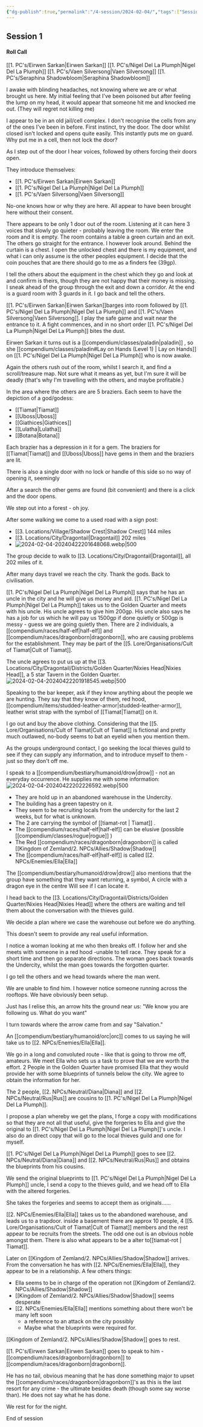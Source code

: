 ```yaml
---
{"dg-publish":true,"permalink":"/4-session/2024-02-04/","tags":["Session_Note"]}
---
```


## Session 1

#### Roll Call 

[[1. PC's/Eirwen Sarkan\|Eirwen Sarkan]] 
[[1. PC's/Nigel Del La Plumph\|Nigel Del La Plumph]] 
[[1. PC's/Vaen Silversong\|Vaen Silversong]] 
[[1. PC's/Seraphina Shadowbloom\|Seraphina Shadowbloom]] 

I awake with blinding headaches, not knowing where we are or what brought us here.  My initial feeling that I've been poisoned but after feeling the lump on my head, it would appear that someone hit me and knocked me out.  (They will regret not killing me)

I appear to be in an old jail/cell complex.  I don't recognise the cells from any of the ones I've been in before.  First instinct, try the door.  The door whilst closed isn't locked and opens quite easily.  This instantly puts me on guard.  Why put me in a cell, then not lock the door?

As I step out of the door I hear voices, followed by others forcing their doors open.

They introduce themselves:
- [[1. PC's/Eirwen Sarkan\|Eirwen Sarkan]]
- [[1. PC's/Nigel Del La Plumph\|Nigel Del La Plumph]] 
- [[1. PC's/Vaen Silversong\|Vaen Silversong]] 

No-one knows how or why they are here.  All appear to have been brought here without their consent.

There appears to be only 1 door out of the room.  Listening at it can here 3 voices that slowly go quieter - probably leaving the room.   We enter the room and it is empty. The room contains a table a green curtain and an exit.  The others go straight for the entrance.  I however look around.  Behind the curtain is a chest.  I open the unlocked chest and there is my equipment, and what i can only assume is the other peoples equipment.  I decide that the coin pouches that are there should go to me as a finders fee (39gp).

I tell the others about the equipment in the chest which they go and look at and confirm is theirs, though they are not happy that their money is missing.  I sneak ahead of the group through the exit and down a corridor.  At the end is a guard room with 3 guards in it.  I go back and tell the others.  

[[1. PC's/Eirwen Sarkan\|Eirwen Sarkan]]barges into room followed by [[1. PC's/Nigel Del La Plumph\|Nigel Del La Plumph]] and [[1. PC's/Vaen Silversong\|Vaen Silversong]].  I play the safe game and wait near the entrance to it.  A fight commences, and in no short order [[1. PC's/Nigel Del La Plumph\|Nigel Del La Plumph]] bites the dust.

Eirwen Sarkan it turns out is a [[compendium/classes/paladin\|paladin]] , so she [[compendium/classes/paladin#Lay on Hands (Level 1) \| Lay on Hands]] on [[1. PC's/Nigel Del La Plumph\|Nigel Del La Plumph]] who is now awake.

Again the others rush out of the room, whilst I search it, and find a scroll/treasure map.  Not sure what it means as yet, but I'm sure it will be deadly (that's why I'm travelling with the others, and maybe profitable.)

In the area where the others are are 5 braziers.  Each seem to have the depiction of a god/godess:

- [[Tiamat\|Tiamat]] 
- [[Uboss\|Uboss]] 
- [[Giathices\|Giathices]] 
- [[Lulatha\|Lulatha]] 
- [[Botana\|Botana]] 

Each brazier has a depression in it for a gem.  The braziers for [[Tiamat\|Tiamat]] and [[Uboss\|Uboss]] have gems in them and the braziers are lit.

There is also a single door with no lock or handle of this side so no way of opening it, seemingly

After a search the other gems are found (bit convenient) and there is a click and the door opens.

We step out into a forest - oh joy.

After some walking we come to a used road with a sign post:

- [[3. Locations/Village/Shadow Crest\|Shadow Crest]] 144 miles
- [[3. Locations/City/Dragontail\|Dragontail]]  202 miles 
- ![2024-02-04-20240422201648068.webp|500](/img/user/z_Attachments/2024-02-04-20240422201648068.webp)

The group decide to walk to [[3. Locations/City/Dragontail\|Dragontail]], all 202 miles of it.

After many days travel we reach the city.  Thank the gods.  Back to civilisation.

[[1. PC's/Nigel Del La Plumph\|Nigel Del La Plumph]] says that he has an uncle in the city and he will give us money and aid.  [[1. PC's/Nigel Del La Plumph\|Nigel Del La Plumph]]  takes us to the Golden Quarter and meets with his uncle.  His uncle agrees to give him 200gp.  His uncle also says he has a job for us which he will pay us 1500gp if done quietly or 500gp is messy - guess we are going quietly then.  There are 2 individuals, a [[compendium/races/half-elf\|half-elf]]  and [[compendium/races/dragonborn\|dragonborn]], who are causing problems for the establishment.  They may be part of the [[5. Lore/Organisations/Cult of Tiamat\|Cult of Tiamat]].

The uncle agrees to put us up at the [[3. Locations/City/Dragontail/Districts/Golden Quarter/Nixies Head\|Nixies Head]], a 5 star Tavern in the Golden Quarter.
![2024-02-04-20240422201918545.webp|500](/img/user/z_Attachments/2024-02-04-20240422201918545.webp)

Speaking to the bar keeper, ask if they know anything about the people we are hunting.  They say that they know of them, red hood, [[compendium/items/studded-leather-armor\|studded-leather-armor]], leather wrist strap with the symbol of [[Tiamat\|Tiamat]] on it.

I go out and buy the above clothing.  Considering that the [[5. Lore/Organisations/Cult of Tiamat\|Cult of Tiamat]] is fictional and pretty much outlawed, no-body seems to bat an eyelid when you mention them.

As the groups underground contact, I go seeking the local thieves guild to see if they can supply any information, and to introduce myself to them - just so they don't off me.

I speak to a [[compendium/bestiary/humanoid/drow\|drow]] - not an everyday occurrence.  He supplies me with some information:
![2024-02-04-20240422202226592.webp|500](/img/user/z_Attachments/2024-02-04-20240422202226592.webp)

- They are hold up in an abandoned warehouse in the Undercity.
- The building has a green tapestry on it.
- They seem to be recruiting locals from the undercity for the last 2 weeks, but for what is unknown.
- The 2 are carrying the symbol of [[tiamat-rot \| Tiamat]] .
- The [[compendium/races/half-elf\|half-elf]] can be elusive (possible [[compendium/classes/rogue\|rogue]] )
- The Red [[compendium/races/dragonborn\|dragonborn]] is called [[Kingdom of Zemland/2. NPCs/Allies/Shadow\|Shadow]] 
- The [[compendium/races/half-elf\|half-elf]] is called [[2. NPCs/Enemies/Ella\|Ella]] 

The [[compendium/bestiary/humanoid/drow\|drow]] also mentions that the group have something that they want returning, a symbol,  A circle with a dragon eye in the centre  Will see if I can locate it.

I head back to the [[3. Locations/City/Dragontail/Districts/Golden Quarter/Nixies Head\|Nixies Head]] where the others are waiting and tell them about the conversation with the thieves guild.

We decide a plan where we case the warehouse out before we do anything.

This doesn't seem to provide any real useful information.

I notice a woman looking at me who then breaks off.  I follow her and she meets with someone in a red hood -unable to tell race.  They speak for a short time and then go separate directions.  The woman goes back towards the Undercity, whilst the man goes towards the forgotten quarter.

I go tell the others and we head towards where the man went.

We are unable to find him.  I however notice someone running across the rooftops.  We have obviously been setup.

Just has I relise this, an arrow hits the ground near us:
"We know you are following us.  What do you want"

I turn towards where the arrow came from and say "Salvation."

An [[compendium/bestiary/humanoid/orc\|orc]] comes to us saying he will take us to [[2. NPCs/Enemies/Ella\|Ella]].

We go in a long and convoluted route - like that is going to throw me off, amateurs.  We meet Ella who sets us a task to prove that we are worth the effort.  2 People in the Golden Quarter have promised Ella that they would provide her with some blueprints of tunnels below the city.  We agree to obtain the information for her.

The 2 people, [[2. NPCs/Neutral/Diana\|Diana]] and [[2. NPCs/Neutral/Rus\|Rus]] are cousins to [[1. PC's/Nigel Del La Plumph\|Nigel Del La Plumph]].

I propose a plan whereby we get the plans, I forge a copy with modifications so that they are not all that useful, give the forgeries to Ella and give the original to [[1. PC's/Nigel Del La Plumph\|Nigel Del La Plumph]]'s uncle.  I also do an direct copy that will go to the local thieves guild and one for myself.

[[1. PC's/Nigel Del La Plumph\|Nigel Del La Plumph]] goes to see [[2. NPCs/Neutral/Diana\|Diana]] and [[2. NPCs/Neutral/Rus\|Rus]] and obtains the blueprints from his cousins.

We send the original blueprints to [[1. PC's/Nigel Del La Plumph\|Nigel Del La Plumph]] uncle, I send a copy to the thieves guild, and we head off to Ella with the altered forgeries.

She takes the forgeries and seems to accept them as originals......

[[2. NPCs/Enemies/Ella\|Ella]] takes us to the abandoned warehouse, and leads us to a trapdoor.  inside a basement there are approx 10 people, 4 [[5. Lore/Organisations/Cult of Tiamat\|Cult of Tiamat]] members and the rest appear to be recruits from the streets.  The odd one out is an obvious noble amongst them.  There is also what appears to be a alter to[[tiamat-rot \| Tiamat]].

Later on [[Kingdom of Zemland/2. NPCs/Allies/Shadow\|Shadow]] arrives.  From the conversation he has with [[2. NPCs/Enemies/Ella\|Ella]], they appear to be in a relationship.   A few others things:
- Ella seems to be in charge of the operation not [[Kingdom of Zemland/2. NPCs/Allies/Shadow\|Shadow]] 
- [[Kingdom of Zemland/2. NPCs/Allies/Shadow\|Shadow]] seems desperate
- [[2. NPCs/Enemies/Ella\|Ella]] mentions something about there won't be many left soon 
	- a reference to an attack on the city possibly
	- Maybe what the blueprints were required for.

[[Kingdom of Zemland/2. NPCs/Allies/Shadow\|Shadow]] goes to rest.

[[1. PC's/Eirwen Sarkan\|Eirwen Sarkan]] goes to speak to him - [[compendium/races/dragonborn\|dragonborn]] to [[compendium/races/dragonborn\|dragonborn]].

He has no tail, obvious meaning that he has done something major to upset the [[compendium/races/dragonborn\|dragonborn]]'s as this is the last resort for any crime - the ultimate besides death (though some say worse than).  He does not say what he has done.

We rest for for the night.

End of session 